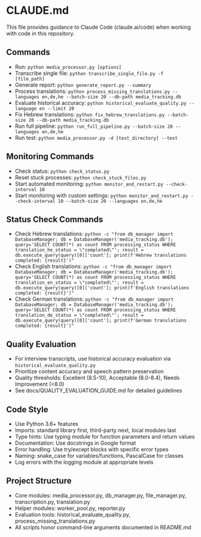 # CLAUDE.md

This file provides guidance to Claude Code (claude.ai/code) when working with code in this repository.

## Commands
- Run: `python media_processor.py [options]`
- Transcribe single file: `python transcribe_single_file.py -f [file_path]`
- Generate report: `python generate_report.py --summary`
- Process translations: `python process_missing_translations.py --languages en,de,he --batch-size 20 --db-path media_tracking.db`
- Evaluate historical accuracy: `python historical_evaluate_quality.py --language en --limit 20`
- Fix Hebrew translations: `python fix_hebrew_translations.py --batch-size 20 --db-path media_tracking.db`
- Run full pipeline: `python run_full_pipeline.py --batch-size 20 --languages en,de,he`
- Run test: `python media_processor.py -d [test_directory] --test`

## Monitoring Commands
- Check status: `python check_status.py`
- Reset stuck processes: `python check_stuck_files.py`
- Start automated monitoring: `python monitor_and_restart.py --check-interval 10`
- Start monitoring with custom settings: `python monitor_and_restart.py --check-interval 10 --batch-size 20 --languages en,de,he`

## Status Check Commands
- Check Hebrew translations: `python -c "from db_manager import DatabaseManager; db = DatabaseManager('media_tracking.db'); query='SELECT COUNT(*) as count FROM processing_status WHERE translation_he_status = \"completed\"'; result = db.execute_query(query)[0]['count']; print(f'Hebrew translations completed: {result}')"`
- Check English translations: `python -c "from db_manager import DatabaseManager; db = DatabaseManager('media_tracking.db'); query='SELECT COUNT(*) as count FROM processing_status WHERE translation_en_status = \"completed\"'; result = db.execute_query(query)[0]['count']; print(f'English translations completed: {result}')"`
- Check German translations: `python -c "from db_manager import DatabaseManager; db = DatabaseManager('media_tracking.db'); query='SELECT COUNT(*) as count FROM processing_status WHERE translation_de_status = \"completed\"'; result = db.execute_query(query)[0]['count']; print(f'German translations completed: {result}')"`

## Quality Evaluation
- For interview transcripts, use historical accuracy evaluation via `historical_evaluate_quality.py`
- Prioritize content accuracy and speech pattern preservation
- Quality thresholds: Excellent (8.5-10), Acceptable (8.0-8.4), Needs Improvement (<8.0)
- See docs/QUALITY_EVALUATION_GUIDE.md for detailed guidelines

## Code Style
- Use Python 3.6+ features
- Imports: standard library first, third-party next, local modules last
- Type hints: Use typing module for function parameters and return values
- Documentation: Use docstrings in Google format
- Error handling: Use try/except blocks with specific error types
- Naming: snake_case for variables/functions, PascalCase for classes
- Log errors with the logging module at appropriate levels

## Project Structure
- Core modules: media_processor.py, db_manager.py, file_manager.py, transcription.py, translation.py
- Helper modules: worker_pool.py, reporter.py
- Evaluation tools: historical_evaluate_quality.py, process_missing_translations.py
- All scripts honor command-line arguments documented in README.md